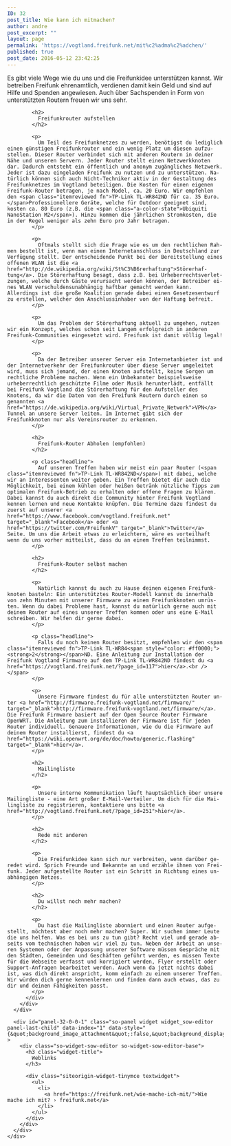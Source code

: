 ```yaml
---
ID: 32
post_title: Wie kann ich mit­ma­chen?
author: andre
post_excerpt: ""
layout: page
permalink: 'https://vogtland.freifunk.net/mit%c2%adma%c2%adchen/'
published: true
post_date: 2016-05-12 23:42:25
---
```

<div id="pl-32"  class="panel-layout" >
  <div id="pg-32-0"  class="panel-grid panel-no-style" >
    <div id="pgc-32-0-0"  class="panel-grid-cell"  data-weight="1" >
      <div id="panel-32-0-0-0" class="so-panel widget widget_sow-editor panel-first-child" data-index="0" >
        <div class="so-widget-sow-editor so-widget-sow-editor-base">
          <div class="siteorigin-widget-tinymce textwidget">
            <p>
              Es gibt vie­le Wege wie du uns und die Frei­funk­idee un­ter­stüt­zen kannst. Wir betreiben Freifunk ehrenamtlich, verdienen damit kein Geld und sind auf Hilfe und Spenden angewiesen. Auch über Sachspenden in Form von unterstützten Routern freuen wir uns sehr.
            </p>
            
            <h2>
              Frei­funk­rou­ter auf­stel­len
            </h2>
            
            <p>
              Um Teil des Frei­funk­net­zes zu wer­den, be­nö­tigst du le­dig­lich ei­nen güns­ti­gen Frei­funk­rou­ter und ein we­nig Platz um die­sen auf­zu­stel­len. Die­ser Rou­ter ver­bin­det sich mit an­de­ren Rou­tern in dei­ner Nähe und un­se­ren Ser­vern. Je­der Rou­ter stellt ei­nen Netz­werk­kno­ten dar. Da­durch ent­steht ein öf­fent­lich und an­onym zu­gäng­li­ches Netz­werk. Je­der ist dazu ein­ge­la­den Frei­funk zu nut­zen und zu un­ter­stüt­zen. Na­tür­lich kön­nen sich auch Nicht-Tech­ni­ker ak­tiv in der Ge­stal­tung des Frei­funk­net­zes im Vogtland be­tei­li­gen. Die Kos­ten für ei­nen ei­ge­nen Frei­funk-Rou­ter be­tra­gen, je nach Mo­del, ca. 20 Euro. Wir empfehlen den <span class="itemreviewed fn">TP-Link TL-WR842ND für ca. 35 Euro. </span>Professionellere Geräte, welche für Outdoor geeignet sind, kosten ca. 80 Euro (z.B. die <span class="a-color-state">Ubiquiti NanoStation M2</span>). Hin­zu kom­men die jähr­li­chen Strom­kos­ten, die in der Re­gel we­ni­ger als zehn Euro pro Jahr be­tra­gen.
            </p>
            
            <p>
              Oft­mals stellt sich die Fra­ge wie es um den recht­li­chen Rah­men be­stellt ist, wenn man ei­nen In­ter­net­an­schluss in Deutsch­land zur Ver­fü­gung stellt. Der ent­schei­den­de Punkt bei der Be­reit­stel­lung ei­nes of­fe­nen WLAN ist die <a href="http://de.wikipedia.org/wiki/St%C3%B6rerhaftung">Stö­rer­haf­tung</a>. Die Stö­rer­haf­tung be­sagt, dass z.B. bei Ur­he­ber­rechts­ver­let­zun­gen, wel­che durch Gäs­te ver­ur­sacht wer­den kön­nen, der Be­trei­ber ei­nes WLAN ver­schul­dens­un­ab­hän­gig haft­bar ge­macht wer­den kann. Allerdings ist die große Koalition gerade dabei einen Gesetzesentwurf zu erstellen, welcher den Anschlussinhaber von der Haftung befreit.
            </p>
            
            <p>
              Um das Pro­blem der Stö­rer­haf­tung aktuell zu um­ge­hen, nut­zen wir ein Kon­zept, wel­ches schon seit Lan­gem er­folg­reich in an­de­ren Frei­funk-Com­mu­nities ein­ge­setzt wird. Freifunk ist damit völlig legal!
            </p>
            
            <p>
              Da der Betreiber unserer Server ein Internetanbieter ist und der Internetverkehr der Freifunkrouter über diese Server umgeleitet wird, muss sich jemand, der einen Knoten aufstellt, keine Sorgen um rechtliche Probleme machen. Wenn ein Unbekannter beispielsweise urheberrechtlich geschützte Filme oder Musik herunterlädt, entfällt bei Freifunk Vogtland die Störerhaftung für den Aufsteller des Knotens, da wir die Da­ten von den Frei­funk Rou­tern durch einen so genannten <a href="https://de.wikipedia.org/wiki/Virtual_Private_Network">VPN</a> Tunnel an un­se­re Ser­ver lei­ten. Im Internet gibt sich der Freifunkknoten nur als Vereinsrouter zu erkennen.
            </p>
            
            <h2>
              Frei­funk-Rou­ter Ab­ho­len (emp­foh­len)
            </h2>
            
            <p class="headline">
              Auf un­se­ren Tref­fen ha­ben wir meist ein paar Rou­ter (<span class="itemreviewed fn">TP-Link TL-WR842ND</span>) mit dabei, welche wir an Interessenten weiter geben. Ein Tref­fen bie­tet dir auch die Mög­lich­keit, bei ei­nem küh­len oder hei­ßen Ge­tränk nütz­li­che Tipps zum op­ti­ma­len Frei­funk-Be­trieb zu er­hal­ten oder of­fe­ne Fra­gen zu klä­ren. Da­bei kannst du auch di­rekt die Com­mu­ni­ty hin­ter Frei­funk Vogtland ken­nen ler­nen und neue Kon­tak­te knüp­fen. Die Ter­mi­ne dazu fin­dest du zuerst auf unserer <a href="https://www.facebook.com/vogtland.freifunk.net" target="_blank">Facebook</a> oder <a href="https://twitter.com/FreifunkV" target="_blank">Twitter</a> Seite. Um uns die Arbeit etwas zu erleichtern, wäre es vor­teil­haft wenn du uns vor­her mit­teilst, dass du an ei­nem Tref­fen teil­nimmst.
            </p>
            
            <h2>
              Frei­funk-Rou­ter selbst ma­chen
            </h2>
            
            <p>
              Na­tür­lich kannst du auch zu Hau­se dei­nen ei­ge­nen Frei­funk­kno­ten bas­teln: Ein un­ter­stütz­tes Rou­ter-Mo­dell kannst du in­ner­halb von zehn Mi­nu­ten mit un­se­rer Firm­ware zu ei­nem Frei­funk­kno­ten um­rüs­ten. Wenn du da­bei Pro­ble­me hast, kannst du na­tür­lich ger­ne auch mit dei­nem Rou­ter auf ei­nes un­se­rer Tref­fen kom­men oder uns eine E-Mail schrei­ben. Wir hel­fen dir ger­ne da­bei.
            </p>
            
            <p class="headline">
              Falls du noch keinen Router besitzt, empfehlen wir den <span class="itemreviewed fn">TP-Link TL-WR84<span style="color: #ff0000;"><strong>2</strong></span>ND. Eine Anleitung zur Installation der Freifunk Vogtland Firmware auf dem TP-Link TL-WR842ND findest du <a href="https://vogtland.freifunk.net/?page_id=117">hier</a>.<br /> </span>
            </p>
            
            <p>
              Un­se­re Firm­ware fin­dest du für alle unterstützten Router un­ter <a href="http://firmware.freifunk-vogtland.net/firmware/" target="_blank">http://firmware.freifunk-vogtland.net/firmware/</a>. Die Freifunk Firmware basiert auf der Open Source Router Firmware OpenWRT. Die Anleitung zum installieren der Firmware ist für jeden Router individuell. Genauere Informationen, wie du die Firmware auf deinem Router installierst, findest du <a href="https://wiki.openwrt.org/de/doc/howto/generic.flashing" target="_blank">hier</a>.
            </p>
            
            <h2>
              Mai­ling­lis­te
            </h2>
            
            <p>
              Unsere interne Kom­mu­ni­ka­ti­on läuft haupt­säch­lich über un­se­re Mai­ling­lis­te - eine Art gro­ßer E-Mail-Ver­tei­ler. Um dich für die Mai­ling­lis­te zu re­gis­trie­ren, kontaktiere uns bitte <a href="http://vogtland.freifunk.net/?page_id=251">hier</a>.
            </p>
            
            <h2>
              Rede mit an­de­ren
            </h2>
            
            <p>
              Die Frei­funk­idee kann sich nur ver­brei­ten, wenn dar­über ge­re­det wird. Sprich Freun­de und Be­kann­te an und er­zäh­le ih­nen von Frei­funk. Je­der auf­ge­stell­te Rou­ter ist ein Schritt in Rich­tung ei­nes un­ab­hän­gi­gen Net­zes.
            </p>
            
            <h2>
              Du willst noch mehr ma­chen?
            </h2>
            
            <p>
              Du hast die Mai­ling­lis­te abon­niert und ei­nen Rou­ter auf­ge­stellt, möch­test aber noch mehr ma­chen? Su­per. Wir su­chen im­mer Leu­te die uns hel­fen. Was es bei uns zu tun gibt? Recht viel und ge­ra­de ab­seits vom tech­ni­schen ha­ben wir vie­l zu tun. Ne­ben der Ar­beit an un­se­ren Sys­te­men oder der An­pas­sung un­se­rer Soft­ware müs­sen Gespräche mit den Städten, Gemeinden und Geschäften geführt werden, es müssen Tex­te für die Web­sei­te ver­fasst und kor­ri­giert wer­den, Fly­er er­stellt oder Sup­port-An­fra­gen be­ar­bei­tet wer­den. Auch wenn da jetzt nichts da­bei ist, was dich di­rekt an­spricht, komm ein­fach zu ei­nem un­se­rer Tref­fen. Wir wür­den dich ger­ne ken­nen­ler­nen und fin­den dann auch et­was, das zu dir und dei­nen Fä­hig­kei­ten passt.
            </p>
          </div>
        </div>
      </div>
      
      <div id="panel-32-0-0-1" class="so-panel widget widget_sow-editor panel-last-child" data-index="1" data-style="{&quot;background_image_attachment&quot;:false,&quot;background_display&quot;:&quot;tile&quot;}" >
        <div class="so-widget-sow-editor so-widget-sow-editor-base">
          <h3 class="widget-title">
            Weblinks
          </h3>
          
          <div class="siteorigin-widget-tinymce textwidget">
            <ul>
              <li>
                <a href="https://freifunk.net/wie-mache-ich-mit/">Wie mache ich mit? › freifunk.net</a>
              </li>
            </ul>
          </div>
        </div>
      </div>
    </div>
  </div>
</div>